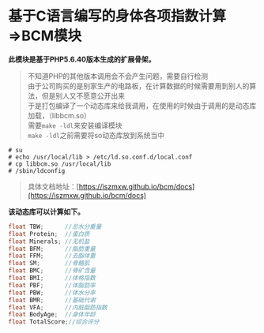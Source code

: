 # 基于C语言编写的身体各项指数计算=>BCM模块

**此模块是基于PHP5.6.40版本生成的扩展骨架。**
> 不知道PHP的其他版本调用会不会产生问题，需要自行检测</br>
> 由于公司购买的是别家生产的电路板，在计算数据的时候需要用到别人的算法，但是别人又不愿意公开出来</br>
> 于是打包编译了一个动态库来给我调用，在使用的时候由于调用的是动态库加载，（libbcm.so）</br>
> 需要`make -ldl`来安装编译模块</br>
> `make -ldl`之前需要将so动态库放到系统当中</br>

```shell
# su
# echo /usr/local/lib > /etc/ld.so.conf.d/local.conf
# cp libbcm.so /usr/local/lib
# /sbin/ldconfig
```

> 具体文档地址：[https://iszmxw.github.io/bcm/docs](https://iszmxw.github.io/bcm/docs)

**该动态库可以计算如下。**

```c
float TBW;      //总水分重量
float Protein;  //蛋白质
float Minerals; //无机盐
float BFM;      //脂肪重量
float FFM;      //去脂体重
float SM;       //骨骼肌
float BMC;      //骨矿含量
float BMI;      //体格指数
float PBF;      //体脂肪率
float PBW;      //体水分率
float BMR;      //基础代谢
float VFA;      //内脏脂肪指数
float BodyAge;  //身体年龄
float TotalScore;//综合评分
```
